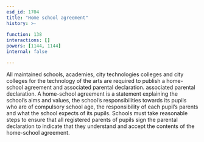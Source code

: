 ```yaml
---
esd_id: 1704
title: "Home school agreement"
history: >-
  
function: 138
interactions: []
powers: [1144, 1144]
internal: false

---
```


All maintained schools, academies, city technologies colleges and city colleges for the technology of the arts are required to publish a home-school agreement and associated parental declaration.   associated parental declaration.  A home-school agreement is a statement explaining the school’s aims and values, the school’s responsibilities towards its pupils who are of compulsory school age, the responsibility of each pupil’s parents and what the school expects of its pupils.  Schools must take reasonable steps to ensure that all registered parents of pupils sign the parental declaration to indicate that they understand and accept the contents of the home-school agreement.

